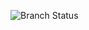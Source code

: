 ![Branch Status](https://github.com/github/docs/actions/workflows/basics.yml/badge.svg?branch=master)
